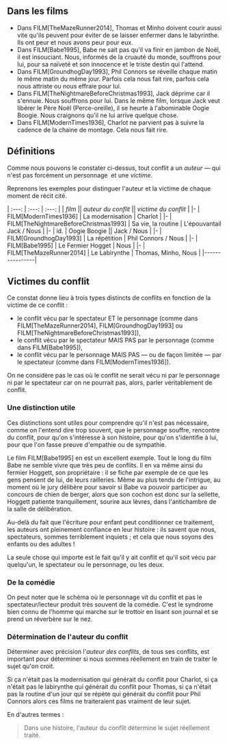 <!-- Page: La Victime du conflit -->

## Dans les films

* Dans FILM[TheMazeRunner2014], <personnage>Thomas</personnage> et <personnage>Minho</personnage> doivent courir aussi vite qu'ils peuvent pour éviter de se laisser enfermer dans le labyrinthe. Ils ont peur et nous avons peur pour eux.
* Dans FILM[Babe1995], <personnage>Babe</personnage> ne sait pas qu'il va finir en jambon de Noël, il est insouciant. Nous, informés de la cruauté du monde, souffrons pour lui, pour sa naïveté et son innocence et le triste destin qui l'attend.
* Dans FILM[GroundhogDay1993], <personnage>Phil Connors</personnage> se réveille chaque matin le même matin du même jour. Parfois cela nous fait rire, parfois cela nous attriste ou nous effraie pour lui.
* Dans FILM[TheNightmareBeforeChristmas1993], <personnage>Jack</personnage> déprime car il s'ennuie. Nous souffrons pour lui. Dans le même film, lorsque Jack veut libérer le Père Noël (Perce-oreille), il se heurte à l'abominable <personnage>Oogie Boogie</personnage>. Nous craignons qu'il ne lui arrive quelque chose.
* Dans FILM[ModernTimes1936], <personnage>Charlot</personnage> ne parvient pas à suivre la cadence de la chaine de montage. Cela nous fait rire.


## Définitions

Comme nous pouvons le constater ci-dessus, tout conflit a un <em>auteur</em> — qui n'est pas forcément un personnage </em> et une <em>victime</em>.

Reprenons les exemples pour distinguer l'auteur et la victime de chaque moment de récit cité.

| :---: | :---: | :---: |
| <em>film</em> || <em>auteur du conflit</em> || <em>victime du conflit</em> |
|-
| FILM[ModernTimes1936] | La modernisation | Charlot |
|-
| FILM[TheNightmareBeforeChristmas1993] | Sa vie, la routine | L'épouvantail Jack / Nous |
|-
| id. | Oogie Boogie || Jack / Nous |
|-
| FILM[GroundhogDay1993] | La répétition | Phil Connors / Nous |
|-
| FILM[Babe1995] | Le Fermier Hogget | Nous |
|-
| FILM[TheMazeRunner2014] | Le Labirynthe | Thomas, Minho, Nous |
|----------------|

## Victimes du conflit

Ce constat donne lieu à trois types distincts de conflits en fonction de la victime de ce conflit :

* le conflit vécu par le spectateur ET le personnage (comme dans FILM[TheMazeRunner2014], FILM[GroundhogDay1993] ou FILM[TheNightmareBeforeChristmas1993]),
* le conflit vécu par le spectateur MAIS PAS par le personnage (comme dans FILM[Babe1995]),
* le conflit vécu par le personnage MAIS PAS — ou de façon limitée — par le spectateur (comme dans FILM[ModernTimes1936]).

On ne considère pas le cas où le conflit ne serait vécu ni par le personnage ni par le spectateur car on ne pourrait pas, alors, parler véritablement de conflit.

### Une distinction utile

Ces distinctions sont utiles pour comprendre qu'il n'est pas nécessaire, comme on l'entend dire trop souvent, que le personnage souffre, rencontre du conflit, pour qu'on s'intéresse à son histoire, pour qu'on s'identifie à lui, pour que l'on fasse preuve d'empathie ou de sympathie.

Le film FILM[Babe1995] en est un excellent exemple. Tout le long du film <personnage>Babe</personnage> ne semble vivre que très peu de conflits. Il en va même ainsi du fermier <personnage>Hoggett</personnage>, son propriétaire : il se fiche par exemple de ce que les gens pensent de lui, de leurs railleries. Même au plus tendu de l'intrigue, au moment où le jury délibère pour savoir si Babe va pouvoir participer au concours de chien de berger, alors que son cochon est donc sur la sellette, Hoggett patiente tranquillement, sourire aux lèvres, dans l'antichambre de la salle de délibération.

Au-delà du fait que l'écriture pour enfant peut conditionner ce traitement, les auteurs ont pleinement confiance en leur histoire : ils savent que nous, spectateurs, sommes terriblement inquiets ; et cela que nous soyons des enfants ou des adultes !

La seule chose qui importe est le fait qu'il y ait conflit et qu'il soit vécu par quelqu'un, le spectateur ou le personnage, ou les deux.

### De la comédie

On peut noter que le schéma où le personnage vit du conflit et pas le spectateur/lecteur produit très souvent de la comédie. C'est le syndrome bien connu de l'homme qui marche sur le trottoir en lisant son journal et se prend un réverbère sur le nez.

### Détermination de l'auteur du conflit

Déterminer avec précision l'<em>auteur des conflits</em>, de tous ses conflits, est important pour déterminer si nous sommes réellement en train de traiter le sujet qu'on croit.

Si ça n'était pas la modernisation qui générait du conflit pour <personnage>Charlot</personnage>, si ça n'était pas le labirynthe qui générait du conflit pour <personnage>Thomas</personnage>, si ça n'était pas la routine d'un jour qui se répète qui générait du conflit pour <personnage>Phil Connors</personnage> alors ces films ne traiteraient pas vraiment de leur sujet.

En d'autres termes&nbsp;:

> Dans une histoire, l'auteur du conflit détermine le sujet réellement traité.
